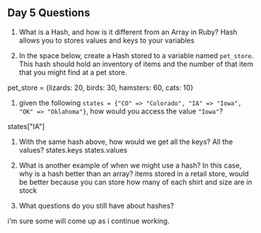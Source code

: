 ## Day 5 Questions

1. What is a Hash, and how is it different from an Array in Ruby?
Hash allows you to stores values and keys to your variables

1. In the space below, create a Hash stored to a variable named `pet_store`.  This hash should hold an inventory of items and the number of that item that you might find at a pet store.

pet_store = {lizards: 20, birds: 30, hamsters: 60, cats: 10}


1. given the following `states = {"CO" => "Colorado", "IA" => "Iowa", "OK" => "Oklahoma"}`, how would you access the value `"Iowa"`?

states["IA"]


1. With the same hash above, how would we get all the keys?  All the values?
  states.keys
  states.values

1. What is another example of when we might use a hash?  In this case, why is a hash better than an array?
  items stored in a retail store, would be better because you can store how many of each shirt and size are in stock

1. What questions do you still have about hashes?

i'm sure some will come up as i continue working.
